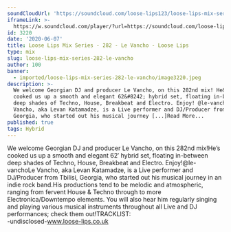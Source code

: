 ```yaml
---
soundCloudUrl: 'https://soundcloud.com/loose-lips123/loose-lips-mix-series-282-le-vancho'
iframeLink: >-
  https://w.soundcloud.com/player/?url=https://soundcloud.com/loose-lips123/loose-lips-mix-series-282-le-vancho&color=00aabb&auto_play=false&hide_related=false&show_comments=true&show_user=true&show_reposts=false
id: 3220
date: '2020-06-07'
title: Loose Lips Mix Series - 282 - Le Vancho - Loose Lips
type: mix
slug: loose-lips-mix-series-282-le-vancho
author: 100
banner:
  - imported/loose-lips-mix-series-282-le-vancho/image3220.jpeg
description: >-
  We welcome Georgian DJ and producer Le Vancho, on this 282nd mix! He&#8217;s
  cooked us up a smooth and elegant 62&#8242; hybrid set, floating in-between
  deep shades of Techno, House, Breakbeat and Electro. Enjoy! @le-vancho Le
  Vancho, aka Levan Katamadze, is a Live performer and DJ/Producer from Tbilisi,
  Georgia, who started out his musical journey [...]Read More...
published: true
tags: Hybrid
---
```

We welcome Georgian DJ and producer Le Vancho, on this 282nd mix!He’s cooked us up a smooth and elegant 62′ hybrid set, floating in-between deep shades of Techno, House, Breakbeat and Electro. Enjoy!@le-vanchoLe Vancho, aka Levan Katamadze, is a Live performer and DJ/Producer from Tbilisi, Georgia, who started out his musical journey in an indie rock band.His productions tend to be melodic and atmospheric, ranging from fervent House & Techno through to more Electronica/Downtempo elements. You will also hear him regularly singing and playing various musical instruments throughout all Live and DJ performances; check them out!TRACKLIST:  
\-undisclosed-www.loose-lips.co.uk